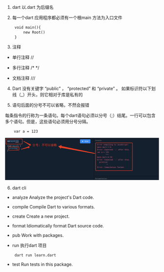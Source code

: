 1. dart 以.dart 为后缀名

2. 每一个dart 应用程序都必须有一个根main 方法为入口文件

        void main(){
            new Root()
        }

3. 注释

+ 单行注释 //

+ 多行注释 /*  */

+ 文档注释 /// 

4. Dart 没有关键字 “public” ， “protected” 和 “private” 。 如果标识符以下划线（_）开头，则它相对于库是私有的

5. 语句后面的分号不可以省略，不然会报错

每条指令的行称为一条语句。每个dart语句必须以分号（;）结尾。一行可以包含多个语句。但是，这些语句必须用分号分隔。

        var a = 123

![avartar](assets/fenhao.jpg)

6. dart cli

 + analyze   Analyze the project's Dart code.
 + compile   Compile Dart to various formats.
 + create    Create a new project.
 + format    Idiomatically format Dart source code.
 + pub       Work with packages.
 + run       执行dart 项目

        dart run learn.dart
        
 + test      Run tests in this package.